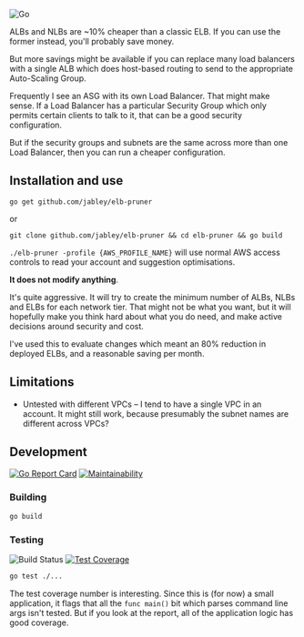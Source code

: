 ![Go](https://github.com/jabley/elb-pruner/workflows/Go/badge.svg?branch=main)

ALBs and NLBs are ~10% cheaper than a classic ELB. If you can use the former instead, you'll probably save money.

But more savings might be available if you can replace many load balancers with a single ALB which does host-based routing to send to the appropriate Auto-Scaling Group.

Frequently I see an ASG with its own Load Balancer. That might make sense. If a Load Balancer has a particular Security Group which only permits certain clients to talk to it, that can be a good security configuration.

But if the security groups and subnets are the same across more than one Load Balancer, then you can run a cheaper configuration.

## Installation and use

`go get github.com/jabley/elb-pruner`

or

`git clone github.com/jabley/elb-pruner && cd elb-pruner && go build`

`./elb-pruner -profile {AWS_PROFILE_NAME}` will use normal AWS access controls to read your account and suggestion optimisations.

**It does not modify anything**.

It's quite aggressive. It will try to create the minimum number of ALBs, NLBs and ELBs for each network tier. That might not be what you want, but it will hopefully make you think hard about what you do need, and make active decisions around security and cost.

I've used this to evaluate changes which meant an 80% reduction in deployed ELBs, and a reasonable saving per month.

## Limitations

* Untested with different VPCs – I tend to have a single VPC in an account. It might still work, because presumably the subnet names are different across VPCs?

## Development

[![Go Report Card](https://goreportcard.com/badge/github.com/jabley/elb-pruner)][goreportcard]
[![Maintainability](https://api.codeclimate.com/v1/badges/ef94fb20a58946c009df/maintainability)][codeclimate]

[goreportcard]: https://goreportcard.com/report/github.com/jabley/elb-pruner
[codeclimate]: https://codeclimate.com/github/jabley/elb-pruner/maintainability

### Building

```bash
go build
```

### Testing

![Build Status](https://github.com/jabley/elb-pruner/workflows/Go/badge.svg)
[![Test Coverage](https://api.codeclimate.com/v1/badges/ef94fb20a58946c009df/test_coverage)](https://codeclimate.com/github/jabley/elb-pruner/test_coverage)

```bash
go test ./...
```

The test coverage number is interesting. Since this is (for now) a small application, it flags that
all the `func main()` bit which parses command line args isn't tested. But if you look at the report,
all of the application logic has good coverage.
